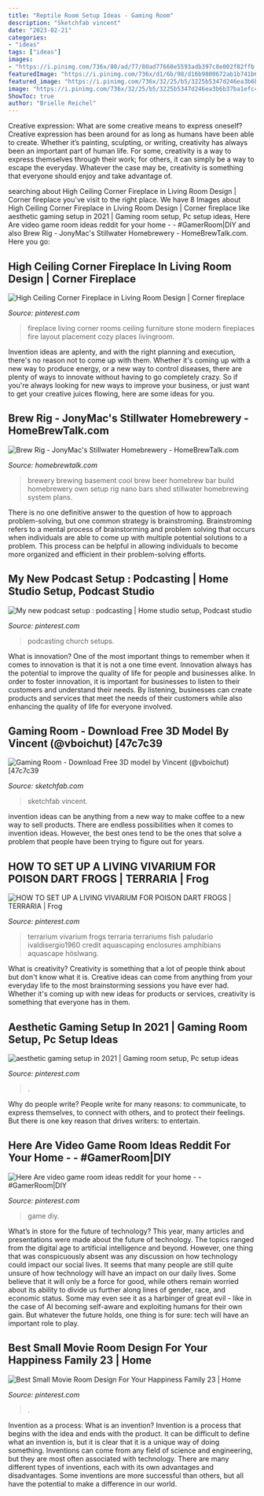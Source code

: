 ```yaml
---
title: "Reptile Room Setup Ideas - Gaming Room"
description: "Sketchfab vincent"
date: "2023-02-21"
categories:
- "ideas"
tags: ["ideas"]
images:
- "https://i.pinimg.com/736x/80/ad/77/80ad77660e5593adb397c8e002f82ffb.jpg"
featuredImage: "https://i.pinimg.com/736x/d1/6b/98/d16b9800672ab1b741b608869c2ef85e.jpg"
featured_image: "https://i.pinimg.com/736x/32/25/b5/3225b5347d246ea3b6b37ba1efc4023f.jpg"
image: "https://i.pinimg.com/736x/32/25/b5/3225b5347d246ea3b6b37ba1efc4023f.jpg"
ShowToc: true
author: "Brielle Reichel"
---
```



Creative expression: What are some creative means to express oneself?
Creative expression has been around for as long as humans have been able to create. Whether it’s painting, sculpting, or writing, creativity has always been an important part of human life. For some, creativity is a way to express themselves through their work; for others, it can simply be a way to escape the everyday. Whatever the case may be, creativity is something that everyone should enjoy and take advantage of.

	

		
searching about High Ceiling Corner Fireplace in Living Room Design | Corner fireplace you've visit to the right place. We have 8 Images about High Ceiling Corner Fireplace in Living Room Design | Corner fireplace like aesthetic gaming setup in 2021 | Gaming room setup, Pc setup ideas, Here Are video game room ideas reddit for your home - - #GamerRoom|DIY and also Brew Rig - JonyMac&#039;s Stillwater Homebrewery - HomeBrewTalk.com. Here you go:
		
    
## High Ceiling Corner Fireplace In Living Room Design | Corner Fireplace

<img loading=lazy src="https://i.pinimg.com/736x/07/ed/a4/07eda427aaea0cc59f0d18361f63a45f--corner-fireplaces-stone-fireplaces.jpg" onerror="this.onerror=null;this.src='https://tse2.mm.bing.net/th?id=OIP.E53Ni69jfS7KY8ptDrqssQHaJ4&amp;pid=15.1';" alt="High Ceiling Corner Fireplace in Living Room Design | Corner fireplace">

_Source: pinterest.com_

>fireplace living corner rooms ceiling furniture stone modern fireplaces fire layout placement cozy places livingroom. 

	

Invention ideas are aplenty, and with the right planning and execution, there's no reason not to come up with them. Whether it's coming up with a new way to produce energy, or a new way to control diseases, there are plenty of ways to innovate without having to go completely crazy. So if you're always looking for new ways to improve your business, or just want to get your creative juices flowing, here are some ideas for you.

    
## Brew Rig - JonyMac&#039;s Stillwater Homebrewery - HomeBrewTalk.com

<img loading=lazy src="https://www.homebrewtalk.com/wp-content/uploads/2017/11/img-0244.jpg" onerror="this.onerror=null;this.src='https://tse2.mm.bing.net/th?id=OIP.qZri7JSeJu6lEkqkkodWggHaFj&amp;pid=15.1';" alt="Brew Rig - JonyMac&#039;s Stillwater Homebrewery - HomeBrewTalk.com">

_Source: homebrewtalk.com_

>brewery brewing basement cool brew beer homebrew bar build homebrewery own setup rig nano bars shed stillwater homebrewing system plans. 

	

There is no one definitive answer to the question of how to approach problem-solving, but one common strategy is brainstroming. Brainstroming refers to a mental process of brainstorming and problem solving that occurs when individuals are able to come up with multiple potential solutions to a problem. This process can be helpful in allowing individuals to become more organized and efficient in their problem-solving efforts.

    
## My New Podcast Setup : Podcasting | Home Studio Setup, Podcast Studio

<img loading=lazy src="https://i.pinimg.com/736x/d1/6b/98/d16b9800672ab1b741b608869c2ef85e.jpg" onerror="this.onerror=null;this.src='https://tse2.mm.bing.net/th?id=OIP.OlN9PoNwHpvm_RK7rvyX3AHaJ3&amp;pid=15.1';" alt="My new podcast setup : podcasting | Home studio setup, Podcast studio">

_Source: pinterest.com_

>podcasting church setups. 

	

What is innovation?
One of the most important things to remember when it comes to innovation is that it is not a one time event. Innovation always has the potential to improve the quality of life for people and businesses alike. In order to foster innovation, it is important for businesses to listen to their customers and understand their needs. By listening, businesses can create products and services that meet the needs of their customers while also enhancing the quality of life for everyone involved.

    
## Gaming Room - Download Free 3D Model By Vincent (@vboichut) [47c7c39

<img loading=lazy src="https://media.sketchfab.com/models/47c7c39f767e40eb84d1b1d857af525b/thumbnails/126f78a1d40c48e99b84c07f0a9dbc27/3df1612030f84e1f92aec08d43243c2a.jpeg" onerror="this.onerror=null;this.src='https://tse4.mm.bing.net/th?id=OIP.Lx7qbh3_aRWVJZkEFPANXgHaEK&amp;pid=15.1';" alt="Gaming Room - Download Free 3D model by Vincent (@vboichut) [47c7c39">

_Source: sketchfab.com_

>sketchfab vincent. 

	

invention ideas can be anything from a new way to make coffee to a new way to sell products. There are endless possibilities when it comes to invention ideas. However, the best ones tend to be the ones that solve a problem that people have been trying to figure out for years.

    
## HOW TO SET UP A LIVING VIVARIUM FOR POISON DART FROGS | TERRARIA | Frog

<img loading=lazy src="https://i.pinimg.com/736x/80/ad/77/80ad77660e5593adb397c8e002f82ffb.jpg" onerror="this.onerror=null;this.src='https://tse2.mm.bing.net/th?id=OIP.qGbEPwOtOjiX5QA9GUj9IwHaJ4&amp;pid=15.1';" alt="HOW TO SET UP A LIVING VIVARIUM FOR POISON DART FROGS | TERRARIA | Frog">

_Source: pinterest.com_

>terrarium vivarium frogs terraria terrariums fish paludario ivaldisergio1960 credit aquascaping enclosures amphibians aquascape höslwang. 

	

What is creativity?
Creativity is something that a lot of people think about but don't know what it is. Creative ideas can come from anything from your everyday life to the most brainstorming sessions you have ever had. Whether it's coming up with new ideas for products or services, creativity is something that everyone has in them.

    
## Aesthetic Gaming Setup In 2021 | Gaming Room Setup, Pc Setup Ideas

<img loading=lazy src="https://i.pinimg.com/736x/a2/2e/4c/a22e4c7c78276efc5e934a3ba0c32739.jpg" onerror="this.onerror=null;this.src='https://tse1.mm.bing.net/th?id=OIP.PWJnvVijc9KSE_ROtJ3G7wHaKO&amp;pid=15.1';" alt="aesthetic gaming setup in 2021 | Gaming room setup, Pc setup ideas">

_Source: pinterest.com_

>. 

	

Why do people write?
People write for many reasons: to communicate, to express themselves, to connect with others, and to protect their feelings. But there is one key reason that drives writers: to entertain.

    
## Here Are Video Game Room Ideas Reddit For Your Home - - #GamerRoom|DIY

<img loading=lazy src="https://i.pinimg.com/736x/9f/cb/92/9fcb92bdf5d859704ba16b139f667fa2.jpg" onerror="this.onerror=null;this.src='https://tse2.mm.bing.net/th?id=OIP.1XbL-ll7uF4YyFzpwcjnIwHaLH&amp;pid=15.1';" alt="Here Are video game room ideas reddit for your home - - #GamerRoom|DIY">

_Source: pinterest.com_

>game diy. 

	

What’s in store for the future of technology?
This year, many articles and presentations were made about the future of technology. The topics ranged from the digital age to artificial intelligence and beyond. However, one thing that was conspicuously absent was any discussion on how technology could impact our social lives. 
It seems that many people are still quite unsure of how technology will have an impact on our daily lives. Some believe that it will only be a force for good, while others remain worried about its ability to divide us further along lines of gender, race, and economic status. Some may even see it as a harbinger of great evil - like in the case of AI becoming self-aware and exploiting humans for their own gain. But whatever the future holds, one thing is for sure: tech will have an important role to play.

    
## Best Small Movie Room Design For Your Happiness Family 23 | Home

<img loading=lazy src="https://i.pinimg.com/736x/32/25/b5/3225b5347d246ea3b6b37ba1efc4023f.jpg" onerror="this.onerror=null;this.src='https://tse3.mm.bing.net/th?id=OIP.7dEb7KNaYrQlUEO4A_KGPwHaE8&amp;pid=15.1';" alt="Best Small Movie Room Design For Your Happiness Family 23 | Home">

_Source: pinterest.com_

>. 

	

Invention as a process: What is an invention?
Invention is a process that begins with the idea and ends with the product. It can be difficult to define what an invention is, but it is clear that it is a unique way of doing something. Inventions can come from any field of science and engineering, but they are most often associated with technology. There are many different types of inventions, each with its own advantages and disadvantages. Some inventions are more successful than others, but all have the potential to make a difference in our world.

